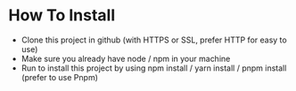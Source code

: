 # How To Install

- Clone this project in github (with HTTPS or SSL, prefer HTTP for easy to use)
- Make sure you already have node / npm in your machine
- Run to install this project by using npm install / yarn install / pnpm install (prefer to use Pnpm)